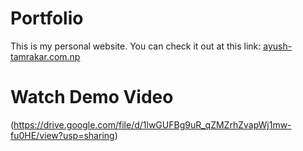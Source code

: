 # Portfolio
This is my personal website. You can check it out at this link:
 [ayush-tamrakar.com.np](https://ayush-tamrakar.com.np)


# Watch Demo Video
(https://drive.google.com/file/d/1lwGUFBg9uR_qZMZrhZvapWj1mw-fu0HE/view?usp=sharing)
